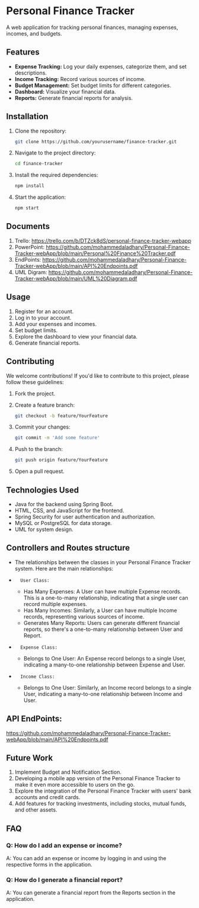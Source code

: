 # Personal Finance Tracker

A web application for tracking personal finances, managing expenses, incomes, and budgets.

## Features

- **Expense Tracking:** Log your daily expenses, categorize them, and set descriptions.
- **Income Tracking:** Record various sources of income.
- **Budget Management:** Set budget limits for different categories.
- **Dashboard:** Visualize your financial data.
- **Reports:** Generate financial reports for analysis.

## Installation

1. Clone the repository:

   ```bash
   git clone https://github.com/yourusername/finance-tracker.git
   ```

2. Navigate to the project directory:

   ```bash
   cd finance-tracker
   ```

3. Install the required dependencies:

   ```bash
   npm install
   ```

4. Start the application:

   ```bash
   npm start
   ```
## Documents

1. Trello: https://trello.com/b/DTZck8dS/personal-finance-tracker-webapp
2. PowerPoint: https://github.com/mohammedaladhary/Personal-Finance-Tracker-webApp/blob/main/Personal%20Finance%20Tracker.pdf
3. EndPoints: https://github.com/mohammedaladhary/Personal-Finance-Tracker-webApp/blob/main/API%20Endpoints.pdf
4. UML Digram: https://github.com/mohammedaladhary/Personal-Finance-Tracker-webApp/blob/main/UML%20Diagram.pdf

## Usage

1. Register for an account.
2. Log in to your account.
3. Add your expenses and incomes.
4. Set budget limits.
5. Explore the dashboard to view your financial data.
6. Generate financial reports.

## Contributing

We welcome contributions! If you'd like to contribute to this project, please follow these guidelines:

1. Fork the project.
2. Create a feature branch:

   ```bash
   git checkout -b feature/YourFeature
   ```

3. Commit your changes:

   ```bash
   git commit -m 'Add some feature'
   ```

4. Push to the branch:

   ```bash
   git push origin feature/YourFeature
   ```

5. Open a pull request.

## Technologies Used
- Java for the backend using Spring Boot.
- HTML, CSS, and JavaScript for the frontend.
- Spring Security for user authentication and authorization.
- MySQL or PostgreSQL for data storage.
- UML for system design.

## Controllers and Routes structure
- The relationships between the classes in your Personal Finance Tracker system. Here are the main relationships:
* 		User Class:
    * Has Many Expenses: A User can have multiple Expense records. This is a one-to-many relationship, indicating that a single user can record multiple expenses.
    * Has Many Incomes: Similarly, a User can have multiple Income records, representing various sources of income.
    * Generates Many Reports: Users can generate different financial reports, so there's a one-to-many relationship between User and Report.
* 		Expense Class:
    * Belongs to One User: An Expense record belongs to a single User, indicating a many-to-one relationship between Expense and User.
* 		Income Class:
    * Belongs to One User: Similarly, an Income record belongs to a single User, indicating a many-to-one relationship between Income and User.

## API EndPoints:
https://github.com/mohammedaladhary/Personal-Finance-Tracker-webApp/blob/main/API%20Endpoints.pdf

## Future Work

1. Implement Budget and Notification Section.
2. Developing a mobile app version of the Personal Finance Tracker to make it even more accessible to users on the go.
3. Explore the integration of the Personal Finance Tracker with users' bank accounts and credit cards.
4. Add features for tracking investments, including stocks, mutual funds, and other assets.

## FAQ

### Q: How do I add an expense or income?

A: You can add an expense or income by logging in and using the respective forms in the application.

### Q: How do I generate a financial report?

A: You can generate a financial report from the Reports section in the application.
